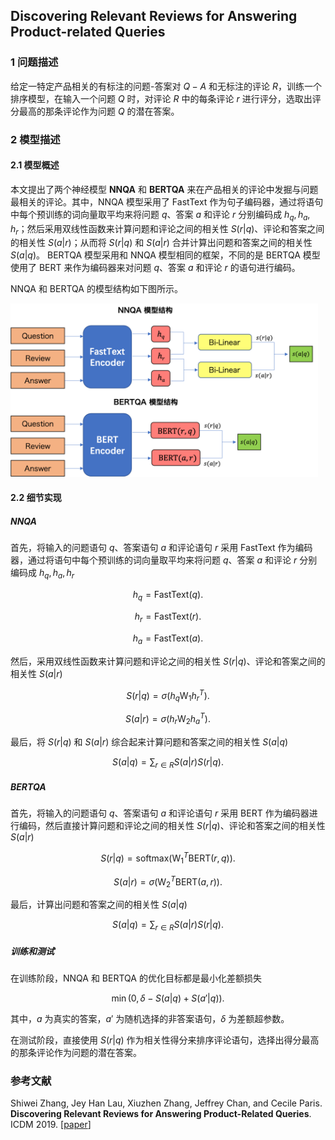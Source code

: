 ## Discovering Relevant Reviews for Answering Product-related Queries

### 1 问题描述

给定一特定产品相关的有标注的问题-答案对 $Q-A$ 和无标注的评论 $R$，训练一个排序模型，在输入一个问题 $Q$ 时，对评论 $R$ 中的每条评论 $r$ 进行评分，选取出评分最高的那条评论作为问题 $Q$ 的潜在答案。



### 2 模型描述

#### 2.1 模型概述

本文提出了两个神经模型 **NNQA** 和 **BERTQA** 来在产品相关的评论中发掘与问题最相关的评论。其中，NNQA 模型采用了 FastText 作为句子编码器，通过将语句中每个预训练的词向量取平均来将问题 $q$、答案 $a$ 和评论 $r$ 分别编码成 $h_q,h_a,h_r$；然后采用双线性函数来计算问题和评论之间的相关性 $S(r|q)$、评论和答案之间的相关性 $S(a|r)$；从而将 $S(r|q)$ 和 $S(a|r)$ 合并计算出问题和答案之间的相关性 $S(a|q)$。 BERTQA 模型采用和 NNQA 模型相同的框架，不同的是 BERTQA 模型使用了 BERT 来作为编码器来对问题 $q$、答案 $a$ 和评论 $r$ 的语句进行编码。

NNQA 和 BERTQA 的模型结构如下图所示。

<img src="../../../img/NNQA&BERTQA.png" alt="BERTQA" style="zoom:48%;" />

#### 2.2 细节实现

##### NNQA

首先，将输入的问题语句 $q$、答案语句 $a$ 和评论语句 $r$ 采用 FastText 作为编码器，通过将语句中每个预训练的词向量取平均来将问题 $q$、答案 $a$ 和评论 $r$ 分别编码成 $h_q,h_a,h_r$

$$
h_q = \text{FastText}(q).
$$


$$
h_r = \text{FastText}(r).
$$


$$
h_a = \text{FastText}(a).
$$


然后，采用双线性函数来计算问题和评论之间的相关性 $S(r|q)$、评论和答案之间的相关性 $S(a|r)$

$$
S(r|q)= \sigma(h_q \text{W}_1 h_r^T).
$$


$$
S(a|r)= \sigma(h_r \text{W}_2 h_a^T).
$$


最后，将 $S(r|q)$ 和 $S(a|r)$ 综合起来计算问题和答案之间的相关性 $S(a|q)$

$$
S(a|q) = \sum_{r \in R} S(a|r)S(r|q).
$$


##### BERTQA

首先，将输入的问题语句 $q$、答案语句 $a$ 和评论语句 $r$ 采用 BERT 作为编码器进行编码，然后直接计算问题和评论之间的相关性 $S(r|q)$、评论和答案之间的相关性 $S(a|r)$

$$
S(r|q) = \text{softmax}(\text{W}_1^T \text{BERT}(r,q)).
$$


$$
S(a|r) = \sigma(\text{W}_2^T \text{BERT}(a,r)).
$$


最后，计算出问题和答案之间的相关性 $S(a|q)$

$$
S(a|q) = \sum_{r \in R} S(a|r)S(r|q).
$$


##### 训练和测试

在训练阶段，NNQA 和 BERTQA 的优化目标都是最小化差额损失

$$
\min(0,\delta - S(a|q) + S(a'|q)).
$$

其中，$a$ 为真实的答案，$a'$ 为随机选择的非答案语句，$\delta$ 为差额超参数。

在测试阶段，直接使用 $S(r|q)$ 作为相关性得分来排序评论语句，选择出得分最高的那条评论作为问题的潜在答案。



### 参考文献

Shiwei Zhang, Jey Han Lau, Xiuzhen Zhang, Jeffrey Chan, and Cecile Paris. **Discovering Relevant Reviews for Answering Product-Related Queries**. ICDM 2019. [[paper](http://www.xiuzhenzhang.org/publications/icdm19.discovering.zhang.pdf)]
